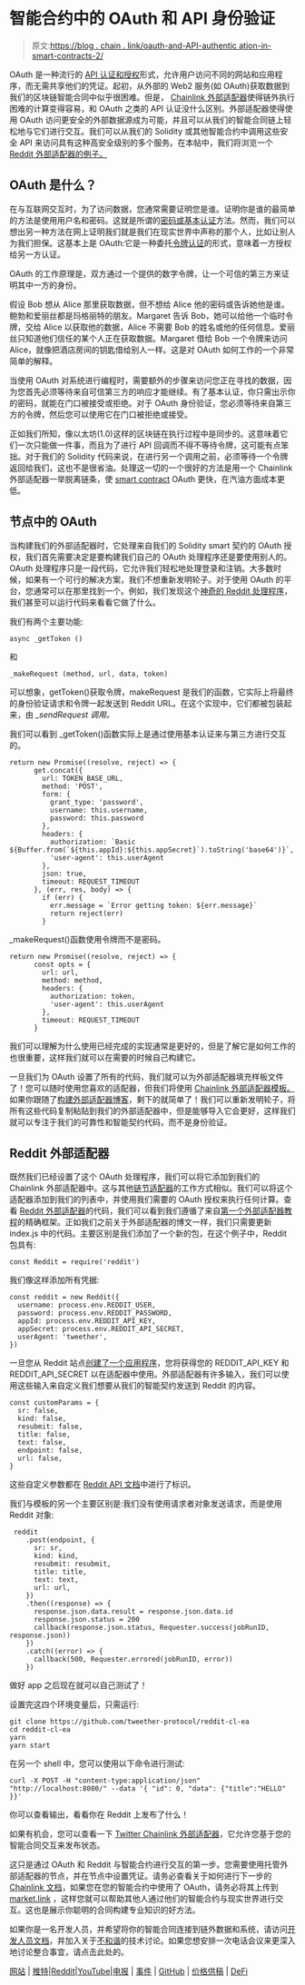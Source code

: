 # 智能合约中的 OAuth 和 API 身份验证

> 原文:[https://blog . chain . link/oauth-and-API-authentic ation-in-smart-contracts-2/](https://blog.chain.link/oauth-and-api-authentication-in-smart-contracts-2/)

OAuth 是一种流行的 [API 认证和授权](https://swagger.io/docs/specification/authentication/)形式，允许用户访问不同的网站和应用程序，而无需共享他们的凭证。起初，从外部的 Web2 服务(如 OAuth)获取数据到我们的区块链智能合同中似乎很困难。但是， [Chainlink 外部适配器](https://docs.chain.link/docs/external-adapters)使得链外执行困难的计算变得容易，和 OAuth 之类的 API 认证没什么区别。外部适配器使得使用 OAuth 访问更安全的外部数据源成为可能，并且可以从我们的智能合同链上轻松地与它们进行交互。我们可以从我们的 Solidity 或其他智能合约中调用这些安全 API 来访问具有这种高安全级别的多个服务。在本帖中，我们将浏览一个 [Reddit 外部适配器的例子。](https://market.link/adapters/21318744-2f78-4eef-bcbc-808608fde675)

## OAuth 是什么？

在与互联网交互时，为了访问数据，您通常需要证明您是谁。证明你是谁的最简单的方法是使用用户名和密码。这就是所谓的[密码或基本认证](https://swoopnow.com/password-authentication/#:~:text=Password%20authentication%20is%20a%20process,or%20an%20online%20banking%20tool.)方法。然而，我们可以想出另一种方法在网上证明我们就是我们在现实世界中声称的那个人，比如让别人为我们担保。这基本上是 OAuth:它是一种委托[令牌认证](https://www.okta.com/identity-101/what-is-token-based-authentication/)的形式，意味着一方授权给另一方认证。

OAuth 的工作原理是，双方通过一个提供的数字令牌，让一个可信的第三方来证明其中一方的身份。

假设 Bob 想从 Alice 那里获取数据，但不想给 Alice 他的密码或告诉她他是谁。鲍勃和爱丽丝都是玛格丽特的朋友。Margaret 告诉 Bob，她可以给他一个临时令牌，交给 Alice 以获取他的数据，Alice 不需要 Bob 的姓名或他的任何信息。爱丽丝只知道他们信任的某个人正在获取数据。Margaret 借给 Bob 一个令牌来访问 Alice，就像把酒店房间的钥匙借给别人一样。这是对 OAuth 如何工作的一个非常简单的解释。

当使用 OAuth 对系统进行编程时，需要额外的步骤来访问您正在寻找的数据，因为您首先必须等待来自可信第三方的响应才能继续。有了基本认证，你只需出示你的密码，就能在门口被接受或拒绝。对于 OAuth 身份验证，您必须等待来自第三方的令牌，然后您可以使用它在门口被拒绝或接受。

正如我们所知，像以太坊(1.0)这样的区块链在执行过程中是同步的。这意味着它们一次只能做一件事，而且为了进行 API 回调而不得不等待令牌，这可能有点笨拙。对于我们的 Solidity 代码来说，在进行另一个调用之前，必须等待一个令牌返回给我们，这也不是很省油。处理这一切的一个很好的方法是用一个 Chainlink 外部适配器一举脱离链条，使 [smart contract](https://chain.link/education/smart-contracts) OAuth 更快，在汽油方面成本更低。

## 节点中的 OAuth

当构建我们的外部适配器时，它处理来自我们的 Solidity smart 契约的 OAuth 授权，我们首先需要决定是要构建我们自己的 OAuth 处理程序还是要使用别人的。OAuth 处理程序只是一段代码，它允许我们轻松地处理登录和注销。大多数时候，如果有一个可行的解决方案，我们不想重新发明轮子。对于使用 OAuth 的平台，您通常可以在那里找到一个。例如，我们发现这个[神奇的 Reddit 处理程序](https://github.com/feross/reddit/blob/master/index.js)，我们甚至可以运行代码来看看它做了什么。

我们有两个主要功能:

```
async _getToken ()

```

和

```
_makeRequest (method, url, data, token)

```

可以想象，getToken()获取令牌，makeRequest 是我们的函数，它实际上将最终的身份验证请求和令牌一起发送到 Reddit URL。在这个实现中，它们都被包装起来，由 *_sendRequest 调用。*

我们可以看到 _getToken()函数实际上是通过使用基本认证来与第三方进行交互的。

```
return new Promise((resolve, reject) => {
      get.concat({
        url: TOKEN_BASE_URL,
        method: 'POST',
        form: {
          grant_type: 'password',
          username: this.username,
          password: this.password
        },
        headers: {
          authorization: `Basic ${Buffer.from(`${this.appId}:${this.appSecret}`).toString('base64')}`,
          'user-agent': this.userAgent
        },
        json: true,
        timeout: REQUEST_TIMEOUT
      }, (err, res, body) => {
        if (err) {
          err.message = `Error getting token: ${err.message}`
          return reject(err)
        }

```

_makeRequest()函数使用令牌而不是密码。

```
return new Promise((resolve, reject) => {
      const opts = {
        url: url,
        method: method,
        headers: {
          authorization: token,
          'user-agent': this.userAgent
        },
        timeout: REQUEST_TIMEOUT
      }

```

我们可以理解为什么使用已经完成的实现通常是更好的，但是了解它是如何工作的也很重要，这样我们就可以在需要的时候自己构建它。

一旦我们为 OAuth 设置了所有的代码，我们就可以为外部适配器填充样板文件了！您可以随时使用您喜欢的适配器，但我们将使用 [Chainlink 外部适配器模板。](https://github.com/thodges-gh/CL-EA-NodeJS-Template)如果你跟随了[构建外部适配器博客](https://blog.chain.link/build-and-use-external-adapters/)，剩下的就简单了！我们可以重新发明轮子，将所有这些代码复制粘贴到我们的外部适配器中，但是能够导入它会更好，这样我们就可以专注于我们的可靠性和智能契约代码，而不是身份验证。

## Reddit 外部适配器

既然我们已经设置了这个 OAuth 处理程序，我们可以将它添加到我们的 Chainlink 外部适配器中。这与其他[链节适配器](https://docs.chain.link/docs/adapters)的工作方式相似。我们可以将这个适配器添加到我们的列表中，并使用我们需要的 OAuth 授权来执行任何计算。查看 [Reddit 外部适配器](https://github.com/tweether-protocol/reddit-cl-ea)的代码，我们可以看到我们遵循了来自[第一个外部适配器教程](https://blog.chain.link/build-and-use-external-adapters/)的精确框架。正如我们之前关于外部适配器的博文一样，我们只需要更新 index.js 中的代码。主要区别是我们添加了一个新的包，在这个例子中，Reddit 包具有:

```
const Reddit = require('reddit')

```

我们像这样添加所有凭据:

```
const reddit = new Reddit({
  username: process.env.REDDIT_USER,
  password: process.env.REDDIT_PASSWORD,
  appId: process.env.REDDIT_API_KEY,
  appSecret: process.env.REDDIT_API_SECRET,
  userAgent: 'tweether',
})

```

一旦您从 Reddit 站点[创建了一个应用程序](https://www.reddit.com/prefs/apps)，您将获得您的 REDDIT_API_KEY 和 REDDIT_API_SECRET 以在适配器中使用。外部适配器有许多输入，我们可以使用这些输入来自定义我们想要从我们的智能契约发送到 Reddit 的内容。

```
const customParams = {
  sr: false,
  kind: false,
  resubmit: false,
  title: false,
  text: false,
  endpoint: false,
  url: false,
}

```

这些自定义参数都在 [Reddit API 文档](https://www.reddit.com/dev/api/)中进行了标识。

我们与模板的另一个主要区别是:我们没有使用请求者对象发送请求，而是使用 Reddit 对象:

```
 reddit
    .post(endpoint, {
      sr: sr,
      kind: kind,
      resubmit: resubmit,
      title: title,
      text: text,
      url: url,
    })
    .then((response) => {
      response.json.data.result = response.json.data.id
      response.json.status = 200
      callback(response.json.status, Requester.success(jobRunID, response.json))
    })
    .catch((error) => {
      callback(500, Requester.errored(jobRunID, error))
    })

```

做好 app 之后现在就可以自己测试了！

设置完这四个环境变量后，只需运行:

```
git clone https://github.com/tweether-protocol/reddit-cl-ea
cd reddit-cl-ea
yarn
yarn start

```

在另一个 shell 中，您可以使用以下命令进行测试:

```
curl -X POST -H "content-type:application/json" "http://localhost:8080/" --data '{ "id": 0, "data": {"title":"HELLO" }}'

```

你可以查看输出，看看你在 Reddit 上发布了什么！

如果有机会，您可以查看一下 [Twitter Chainlink 外部适配器](https://market.link/adapters/9ebb251e-1d7c-433d-9835-d771996f5b9c)，它允许您基于您的智能合同交互来发布状态。

这只是通过 OAuth 和 Reddit 与智能合约进行交互的第一步。您需要使用托管外部适配器的节点，并在节点中设置凭证。请务必查看关于如何进行下一步的 [Chainlink 文档](https://docs.chain.link/docs)，如果您在您的智能合约中使用了 OAuth，请务必将其上传到 [market.link](https://market.link/adapters/21318744-2f78-4eef-bcbc-808608fde675) ，这样您就可以帮助其他人通过他们的智能合约与现实世界进行交互。这也是展示你聪明的合同构建专业知识的好方法。

如果你是一名开发人员，并希望将你的智能合同连接到链外数据和系统，请访问[开发人员文档](https://docs.chain.link/)，并加入关于[不和谐](https://discordapp.com/invite/aSK4zew)的技术讨论。如果您想安排一次电话会议来更深入地讨论整合事宜，请点击此处的。

[网站](https://chain.link/) | [推特](https://twitter.com/chainlink)|[Reddit](https://www.reddit.com/r/Chainlink/)|[YouTube](https://www.youtube.com/channel/UCnjkrlqaWEBSnKZQ71gdyFA)|[电报](https://t.me/chainlinkofficial) | [事件](https://blog.chain.link/tag/events/) | [GitHub](https://github.com/smartcontractkit/chainlink) | [价格供稿](https://feeds.chain.link/) | [DeFi](https://defi.chain.link/)